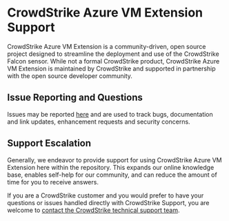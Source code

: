 # CrowdStrike Azure VM Extension Support

CrowdStrike Azure VM Extension is a community-driven, open source project designed to streamline the deployment and use of the CrowdStrike Falcon sensor. While not a formal CrowdStrike product, CrowdStrike Azure VM Extension is maintained by CrowdStrike and supported in partnership with the open source developer community.

## Issue Reporting and Questions

Issues may be reported [here](https://github.com/CrowdStrike/azure-vm-extension/issues/new) and are used to track bugs, documentation and link updates, enhancement requests and security concerns.

## Support Escalation

Generally, we endeavor to provide support for using CrowdStrike Azure VM Extension here within the repository. This expands our online knowledge base, enables self-help for our community, and can reduce the amount of time for you to receive answers.

If you are a CrowdStrike customer and you would prefer to have your questions or issues handled directly with CrowdStrike Support, you are welcome to [contact the CrowdStrike technical support team](https://supportportal.crowdstrike.com/).
